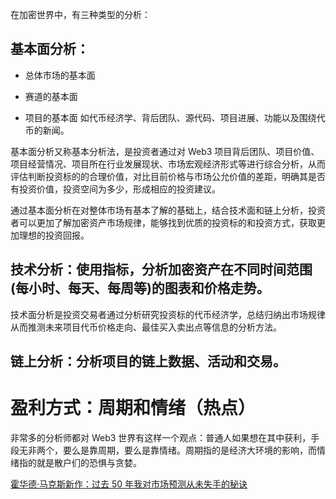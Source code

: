 在加密世界中，有三种类型的分析：

## 基本面分析：

- 总体市场的基本面

- 赛道的基本面

- 项目的基本面
  如代币经济学、背后团队、源代码、项目进展、功能以及围绕代币的新闻。

基本面分析又称基本分析法，是投资者通过对 Web3 项目背后团队、项目价值、项目经营情况、项目所在行业发展现状、市场宏观经济形式等进行综合分析，从而评估判断投资标的的合理价值，对比目前价格与市场公允价值的差距，明确其是否有投资价值，投资空间为多少，形成相应的投资建议。

通过基本面分析在对整体市场有基本了解的基础上，结合技术面和链上分析，投资者可以更加了解加密资产市场规律，能够找到优质的投资标的和投资方式，获取更加理想的投资回报。

## 技术分析：使用指标，分析加密资产在不同时间范围(每小时、每天、每周等)的图表和价格走势。

技术面分析是投资交易者通过分析研究投资标的代币经济学，总结归纳出市场规律从而推测未来项目代币价格走向、最佳买入卖出点等信息的分析方法。

## 链上分析：分析项目的链上数据、活动和交易。

# 盈利方式：周期和情绪（热点）

非常多的分析师都对 Web3 世界有这样一个观点：普通人如果想在其中获利，手段无非两个，要么是靠周期，要么是靠情绪。周期指的是经济大环境的影响，而情绪指的就是散户们的恐惧与贪婪。

[霍华德·马克斯新作：过去 50 年我对市场预测从未失手的秘诀](https://foresightnews.pro/article/detail/37584)
